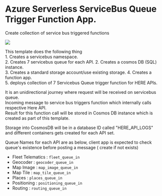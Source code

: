 # Azure Serverless ServiceBus Queue Trigger Function App.

Create collection of service bus triggered functions

<a href="https://portal.azure.com/#create/Microsoft.Template/uri/https%3A%2F%2Fraw.githubusercontent.com%2Fheremaps%2Fhere-azure-serverless%2Fmaster%2FarmTemplates%2F101-hlsARMTemplateWebAppBackend%2Fazuredeploy.json" target="_blank">
    <img src="http://azuredeploy.net/deploybutton.png"/>
</a>

This template does the following thing   
	1. Creates a servicebus namespace.  
	2. Creates 7 servicebus queue for each API.
	2. Creates a cosmos DB (SQL) instance.  
	3. Creates a standard storage account/use existing storage.
	4. Creates a function app.  
	5. deploys collection of 7 Servicebus Queue trigger function for HERE APIs.  

It is an unidirectional journey where request will be received on servicebus queue.   
Incoming message to service bus triggers function which internally calls respective Here API.   
Result for this function call will be stored in Cosmos DB instance which is created as part of this template.   
   
Storage into CosmosDB will be in a database ID called "HERE_API_LOGS" and different containers gets created for each API set.

Queue Names for each API are as below, client app is expected to check queue's existence before posting a message ( create if not exists)

* Fleet Telematics : `fleet_queue_in`
* Geocoder  	: `geocoder_queue_in`
* Map Image 	: `map_image_queue_in`
* Map Tile  	: `map_tile_queue_in`
* Places    	: `places_queue_in`
* Positioning	: `positioning_queue_in`
* Routing 	: `routing_queue_in`
